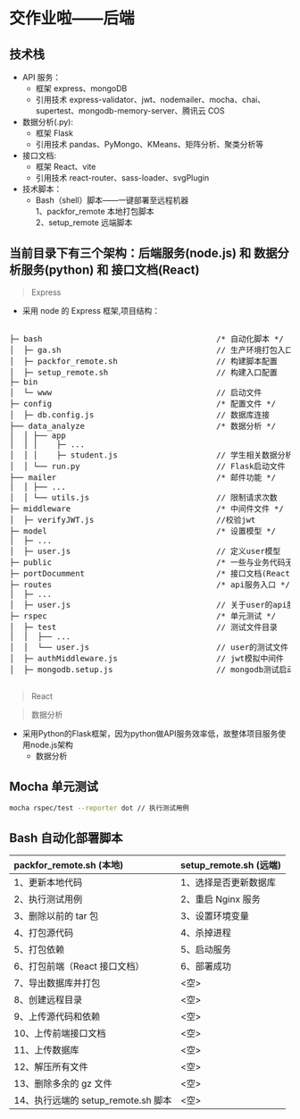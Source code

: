 # 交作业啦——后端

## 技术栈

- API 服务：
  - 框架 express、mongoDB
  - 引用技术 express-validator、jwt、nodemailer、mocha、chai、supertest、mongodb-memory-server、腾讯云 COS
- 数据分析(.py):
  - 框架 Flask
  - 引用技术 pandas、PyMongo、KMeans、矩阵分析、聚类分析等
- 接口文档:
  - 框架 React、vite
  - 引用技术 react-router、sass-loader、svgPlugin
- 技术脚本：
  - Bash（shell）脚本——一键部署至远程机器  
    1、packfor_remote 本地打包脚本  
    2、setup_remote 远端脚本

## 当前目录下有三个架构：后端服务(node.js) 和 数据分析服务(python) 和 接口文档(React)

> Express

- 采用 node 的 Express 框架,项目结构：

<pre>

├─ bash                                     /* 自动化脚本 */
│  ├─ ga.sh                                 // 生产环境打包入口
│  ├─ packfor_remote.sh                     // 构建脚本配置
│  ├─ setup_remote.sh                       // 构建入口配置
├─ bin
│  └─ www                                   // 启动文件
├─ config                                   /* 配置文件 */      
│  ├─ db.config.js                          // 数据库连接
├── data_analyze                            /* 数据分析 */
│  │ ├── app
│  │ │    ├─ ...                         
│  │ │    ├─ student.js                     // 学生相关数据分析
│  │ └── run.py                             // Flask启动文件
├── mailer                                  /* 邮件功能 */
│  │ ├── ...
│  │ └── utils.js                           // 限制请求次数
├─ middleware                               /* 中间件文件 */
│  ├─ verifyJWT.js                          //校验jwt  
├─ model                                    /* 设置模型 */
│  ├─ ...                         
│  ├─ user.js                               // 定义user模型 
├─ public                                   /* 一些与业务代码无关的纯静态文件，如favicon.ico, 
├─ portDocumment                            /* 接口文档(React) */ 
├─ routes                                   /* api服务入口 */
│  ├─ ...                         
│  ├─ user.js                               // 关于user的api服务
├─ rspec                                    /* 单元测试 */ 
│  ├─ test                                  // 测试文件目录
│  │  ├── ...
│  │  └── user.js                           // user的测试文件
│  ├─ authMiddleware.js                     // jwt模拟中间件
│  ├─ mongodb.setup.js                      // mongodb测试启动文件

</pre>

> React

> 数据分析
- 采用Python的Flask框架，因为python做API服务效率低，故整体项目服务使用node.js架构
  - 数据分析
## Mocha 单元测试

```bash
mocha rspec/test --reporter dot // 执行测试用例
```

## Bash 自动化部署脚本

| packfor_remote.sh (本地)            | setup_remote.sh (远端) |
| :---------------------------------- | :--------------------- |
| 1、更新本地代码                     | 1、选择是否更新数据库  |
| 2、执行测试用例                     | 2、重启 Nginx 服务     |
| 3、删除以前的 tar 包                | 3、设置环境变量        |
| 4、打包源代码                       | 4、杀掉进程            |
| 5、打包依赖                         | 5、启动服务            |
| 6、打包前端（React 接口文档）       | 6、部署成功            |
| 7、导出数据库并打包                 | <空>                   |
| 8、创建远程目录                     | <空>                   |
| 9、上传源代码和依赖                 | <空>                   |
| 10、上传前端接口文档                | <空>                   |
| 11、上传数据库                      | <空>                   |
| 12、解压所有文件                    | <空>                   |
| 13、删除多余的 gz 文件              | <空>                   |
| 14、执行远端的 setup_remote.sh 脚本 | <空>                   |
